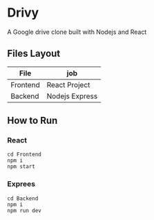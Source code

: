 # Drivy

A Google drive clone built with Nodejs and React

## Files Layout

| File     | job            |
| -------- | -------------- |
| Frontend | React Project  |
| Backend  | Nodejs Express |

## How to Run

### React

    cd Frontend
    npm i
    npm start

### Exprees

    cd Backend
    npm i
    npm run dev

